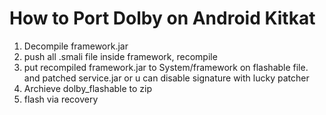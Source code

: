 # How to Port Dolby on Android Kitkat
1. Decompile framework.jar
2. push all .smali file inside framework, recompile
3. put recompiled framework.jar to System/framework on flashable file. and patched service.jar or u can disable signature with lucky patcher
4. Archieve dolby_flashable to zip
5. flash via recovery
